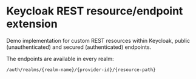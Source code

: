 # Keycloak REST resource/endpoint extension

Demo implementation for custom REST resources within Keycloak, public (unauthenticated) and secured (authenticated) endpoints.

The endpoints are available in every realm:

    /auth/realms/{realm-name}/{provider-id}/{resource-path}
